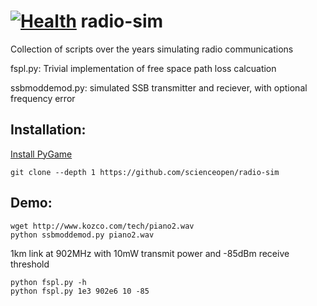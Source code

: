 [![Health](https://landscape.io/github/scienceopen/radio-sim/master/landscape.png)](https://landscape.io/github/scienceopen/radio-sim/master)
radio-sim
=========

Collection of scripts over the years simulating radio communications

fspl.py: Trivial implementation of free space path loss calcuation

ssbmoddemod.py: simulated SSB transmitter and reciever, with optional frequency error


Installation:
-------------
[Install PyGame](https://scivision.co/python-pygame-installation/)

```
git clone --depth 1 https://github.com/scienceopen/radio-sim
```

Demo:
-----
```
wget http://www.kozco.com/tech/piano2.wav
python ssbmoddemod.py piano2.wav
```

1km link at 902MHz with 10mW transmit power and -85dBm receive threshold
```
python fspl.py -h
python fspl.py 1e3 902e6 10 -85
```
